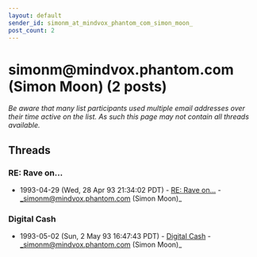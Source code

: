 ```yaml
---
layout: default
sender_id: simonm_at_mindvox_phantom_com_simon_moon_
post_count: 2
---
```


# simonm<span>@</span>mindvox.phantom.com (Simon Moon) (2 posts)

_Be aware that many list participants used multiple email addresses over their time active on the list. As such this page may not contain all threads available._

## Threads

### RE: Rave on...
+ 1993-04-29 (Wed, 28 Apr 93 21:34:02 PDT) - [RE: Rave on...](/archive/1993/04/94d7e7d8a3166f6b80b4f9d98c5a14d8fe708af773b3f4cd9ae2094b5dcced03) - _simonm@mindvox.phantom.com (Simon Moon)_

### Digital Cash
+ 1993-05-02 (Sun, 2 May 93 16:47:43 PDT) - [Digital Cash](/archive/1993/05/ee2d2b96a0eb9d98eaefaccb857192e51ec901965126ade13203032ac46781d7) - _simonm@mindvox.phantom.com (Simon Moon)_

